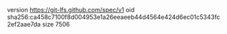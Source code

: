 version https://git-lfs.github.com/spec/v1
oid sha256:ca458c7100f8d004953e1a26eeaeeb44d4564e424d6ec01c5343fc2ef2aae7da
size 7506
